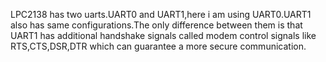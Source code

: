 LPC2138 has two uarts.UART0 and UART1,here i am using UART0.UART1 also has same configurations.The only difference between them is that UART1 has additional handshake signals called modem control signals like RTS,CTS,DSR,DTR which can guarantee a more secure communication.

